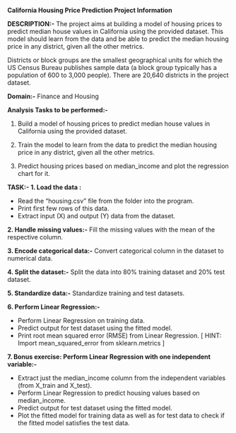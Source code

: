 **California Housing Price Prediction Project Information**

**DESCRIPTION:-**
The project aims at building a model of housing prices to predict median house values in California using the provided dataset. This model should learn from the data and be able to predict the median housing price in any district, given all the other metrics.

Districts or block groups are the smallest geographical units for which the US Census Bureau
publishes sample data (a block group typically has a population of 600 to 3,000 people). There are 20,640 districts in the project dataset.

**Domain:-**
Finance and Housing

**Analysis Tasks to be performed:-**

1. Build a model of housing prices to predict median house values in California using the provided dataset.

2. Train the model to learn from the data to predict the median housing price in any district, given all the other metrics.

3. Predict housing prices based on median_income and plot the regression chart for it.

**TASK:-**
**1. Load the data :**
- Read the “housing.csv” file from the folder into the program.
- Print first few rows of this data.
- Extract input (X) and output (Y) data from the dataset.

**2. Handle missing values:-**
Fill the missing values with the mean of the respective column.

**3. Encode categorical data:-**
Convert categorical column in the dataset to numerical data.

**4. Split the dataset:-**
Split the data into 80% training dataset and 20% test dataset.

**5. Standardize data:-**
Standardize training and test datasets.

**6. Perform Linear Regression:-**
- Perform Linear Regression on training data.
- Predict output for test dataset using the fitted model.
- Print root mean squared error (RMSE) from Linear Regression.
            [ HINT: Import mean_squared_error from sklearn.metrics ]

**7. Bonus exercise: Perform Linear Regression with one independent variable:-**
- Extract just the median_income column from the independent variables (from X_train and X_test).
- Perform Linear Regression to predict housing values based on median_income.
- Predict output for test dataset using the fitted model.
- Plot the fitted model for training data as well as for test data to check if the fitted model satisfies the test data.
